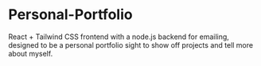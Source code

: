 # Personal-Portfolio
React + Tailwind CSS frontend with a node.js backend for emailing, designed to be a personal portfolio sight to show off projects and tell more about myself.
